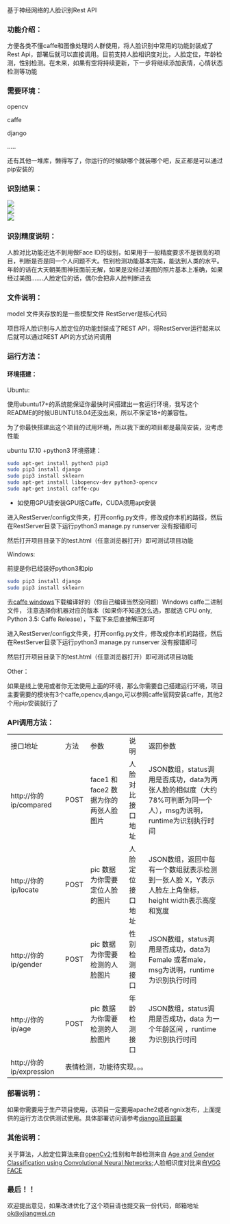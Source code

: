 基于神经网络的人脸识别Rest API

### 功能介绍：

方便各类不懂caffe和图像处理的人群使用，将人脸识别中常用的功能封装成了Rest Api，部署后就可以直接调用。目前支持人脸相识度对比，人脸定位，年龄检测，性别检测。在未来，如果有空将持续更新，下一步将继续添加表情，心情状态检测等功能

### 需要环境：
opencv

caffe

django

.....

还有其他一堆库，懒得写了，你运行的时候缺哪个就装哪个吧，反正都是可以通过pip安装的

### 识别结果：
<img src="result/r1.png"> <br>
<img src="result/r2.png"> <br>
<img src="result/r3.png"> <br>

### 识别精度说明：

人脸对比功能还达不到用做Face ID的级别，如果用于一般精度要求不是很高的项目，判断是否是同一个人问题不大。性别检测功能基本完美，能达到人类的水平。年龄的话在大天朝美图神技面前无解，如果是没经过美图的照片基本上准确，如果经过美图.......人脸定位的话，偶尔会把非人脸判断进去


### 文件说明：

model 文件夹存放的是一些模型文件
RestServer是核心代码

项目将人脸识别与人脸定位的功能封装成了REST API，将RestServer运行起来以后就可以通过REST API的方式访问调用

### 运行方法：

#### 环境搭建：

Ubuntu:

使用ubuntu17+的系统能保证你最快时间搭建出一套运行环境，我写这个README的时候UBUNTU18.04还没出来，所以不保证18+的兼容性。

为了你最快搭建出这个项目的试用环境，所以我下面的项目都是最简安装，没考虑性能

ubuntu 17.10 +python3 环境搭建：

```Bash
sudo apt-get install python3 pip3
sudo pip3 install django
sudo pip3 install sklearn
sudo apt-get install libopencv-dev python3-opencv
sudo apt-get install caffe-cpu
```
* 如使用GPU请安装GPU版Caffe，CUDA须用apt安装

进入RestServer/config文件夹，打开config.py文件，修改成你本机的路径，然后在RestServer目录下运行python3 manage.py runserver 没有报错即可

然后打开项目目录下的test.html（任意浏览器打开）即可测试项目功能


Windows:

前提是你已经装好python3和pip

```Bash
sudo pip3 install django
sudo pip3 install sklearn
```

去[caffe windows](https://github.com/BVLC/caffe/tree/windows)下载编译好的（你自己编译当然没问题）Windows caffe二进制文件，
注意选择你机器对应的版本（如果你不知道怎么选，那就选 CPU only, Python 3.5: Caffe Release），下载下来后直接解压即可


进入RestServer/config文件夹，打开config.py文件，修改成你本机的路径，然后在RestServer目录下运行python3 manage.py runserver 没有报错即可

然后打开项目目录下的test.html（任意浏览器打开）即可测试项目功能


Other：

如果是线上使用或者你无法使用上面的环境，那么你需要自己搭建运行环境，项目主要需要的模块有3个caffe,opencv,django,可以参照caffe官网安装caffe，其他2个用pip安装就行了


### API调用方法：

<table>
	<tr><td>接口地址</td> <td>方法</td> <td>参数</td> <td>说明</td>  <td>返回参数</td>  </tr>
	<tr>
	<td>http://你的ip/compared </td> <td> POST</td> <td>face1 和 face2 数据为你的两张人脸图片 </td>  <td>人脸对比接口地址</td>
	 <td > JSON数组，status调用是否成功，data为两张人脸的相似度（大约78%可判断为同一个人），msg为说明，runtime为识别执行时间
	</td>
	</tr>
	<tr>
	<td>http://你的ip/locate  </td> <td> POST</td> <td>pic 数据为你需要定位人脸的图片 </td>  <td>人脸定位接口地址</td>
	 <td > JSON数组，返回中每有一个数组就表示检测到一张人脸 X，Y表示人脸左上角坐标，height width表示高度和宽度
	</td>
	</tr>
	<tr>
		<td>http://你的ip/gender</td><td>POST</td><td>pic 数据为你需要检测的人脸图片</td><td>性别检测接口</td>
	<td > JSON数组，status调用是否成功，data为Female 或者male，msg为说明，runtime为识别执行时间
	</td>
	</tr>
	<tr>
		<td>http://你的ip/age</td><td>POST</td><td>pic 数据为你需要检测的人脸图片</td><td>年龄检测接口</td>
			<td > JSON数组，status调用是否成功，data 为一个年龄区间 ，runtime为识别执行时间
	</td>
	</tr>
	<tr>
		<td>http://你的ip/expression</td><td colspan="4">表情检测，功能待实现。。。</td>
	</tr>
</table>


### 部署说明：

如果你需要用于生产项目使用，该项目一定要用apache2或者ngnix发布，上面提供的运行方法仅供测试使用。具体部署访问请参考[django项目部署](https://docs.djangoproject.com/en/2.0/howto/deployment/)



### 其他说明：

关于算法，人脸定位算法来自[openCv2](https://opencv.org/);性别和年龄检测来自 [Age and Gender Classification using Convolutional Neural Networks](https://www.openu.ac.il/home/hassner/projects/cnn_agegender/);人脸相识度对比来自[VGG FACE](http://www.robots.ox.ac.uk/~vgg/software/vgg_face/)


### 最后！！

欢迎提出意见，如果改进优化了这个项目请也提交我一份代码，邮箱地址 ok@xjiangwei.cn
